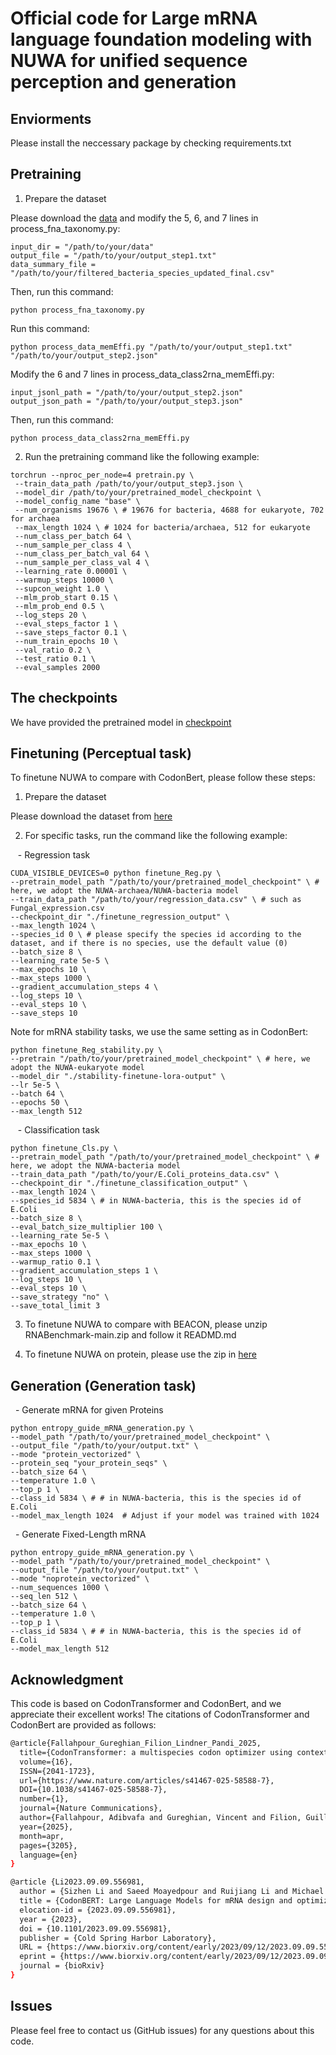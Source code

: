 # Official code for Large mRNA language foundation modeling with NUWA for unified sequence perception and generation

## Enviorments

Please install the neccessary package by checking requirements.txt

## Pretraining

1. Prepare the dataset

Please download the [data](https://www.ncbi.nlm.nih.gov/datasets/genome) and modify the 5, 6, and 7 lines in process_fna_taxonomy.py:

```
input_dir = "/path/to/your/data"
output_file = "/path/to/your/output_step1.txt"
data_summary_file = "/path/to/your/filtered_bacteria_species_updated_final.csv"

```
Then, run this command:

```
python process_fna_taxonomy.py

```

Run this command:

```
python process_data_memEffi.py "/path/to/your/output_step1.txt" "/path/to/your/output_step2.json"

```

Modify the 6 and 7 lines in process_data_class2rna_memEffi.py:

```
input_jsonl_path = "/path/to/your/output_step2.json"
output_json_path = "/path/to/your/output_step3.json"
```
Then, run this command:

```
python process_data_class2rna_memEffi.py
```

2. Run the pretraining command like the following example:

```
torchrun --nproc_per_node=4 pretrain.py \
 --train_data_path /path/to/your/output_step3.json \
 --model_dir /path/to/your/pretrained_model_checkpoint \
 --model_config_name "base" \
 --num_organisms 19676 \ # 19676 for bacteria, 4688 for eukaryote, 702 for archaea
 --max_length 1024 \ # 1024 for bacteria/archaea, 512 for eukaryote
 --num_class_per_batch 64 \
 --num_sample_per_class 4 \
 --num_class_per_batch_val 64 \
 --num_sample_per_class_val 4 \
 --learning_rate 0.00001 \
 --warmup_steps 10000 \
 --supcon_weight 1.0 \
 --mlm_prob_start 0.15 \
 --mlm_prob_end 0.5 \
 --log_steps 20 \
 --eval_steps_factor 1 \
 --save_steps_factor 0.1 \
 --num_train_epochs 10 \
 --val_ratio 0.2 \
 --test_ratio 0.1 \
 --eval_samples 2000
```

## The checkpoints

We have provided the pretrained model in [checkpoint](https://drive.google.com/drive/folders/1dK33csJUkqmhdL4hfpDoFm6AQXozcuo0?usp=drive_link)

## Finetuning (Perceptual task)

To finetune NUWA to compare with CodonBert, please follow these steps:

1. Prepare the dataset

Please download the dataset from [here](https://github.com/Sanofi-Public/CodonBERT)

2. For specific tasks, run the command like the following example:


   - Regression task

 ```
 CUDA_VISIBLE_DEVICES=0 python finetune_Reg.py \
 --pretrain_model_path "/path/to/your/pretrained_model_checkpoint" \ # here, we adopt the NUWA-archaea/NUWA-bacteria model
 --train_data_path "/path/to/your/regression_data.csv" \ # such as Fungal_expression.csv
 --checkpoint_dir "./finetune_regression_output" \
 --max_length 1024 \
 --species_id 0 \ # please specify the species id according to the dataset, and if there is no species, use the default value (0)
 --batch_size 8 \
 --learning_rate 5e-5 \
 --max_epochs 10 \
 --max_steps 1000 \
 --gradient_accumulation_steps 4 \
 --log_steps 10 \
 --eval_steps 10 \
 --save_steps 10 
 ```

 Note for mRNA stability tasks, we use the same setting as in CodonBert:

 ```
 python finetune_Reg_stability.py \
 --pretrain "/path/to/your/pretrained_model_checkpoint" \ # here, we adopt the NUWA-eukaryote model
 --model_dir "./stability-finetune-lora-output" \
 --lr 5e-5 \
 --batch 64 \
 --epochs 50 \
 --max_length 512
 ```

   - Classification task

 ```
 python finetune_Cls.py \
 --pretrain_model_path "/path/to/your/pretrained_model_checkpoint" \ # here, we adopt the NUWA-bacteria model
 --train_data_path "/path/to/your/E.Coli_proteins_data.csv" \
 --checkpoint_dir "./finetune_classification_output" \
 --max_length 1024 \
 --species_id 5834 \ # in NUWA-bacteria, this is the species id of E.Coli
 --batch_size 8 \
 --eval_batch_size_multiplier 100 \
 --learning_rate 5e-5 \
 --max_epochs 10 \
 --max_steps 1000 \
 --warmup_ratio 0.1 \
 --gradient_accumulation_steps 1 \
 --log_steps 10 \
 --eval_steps 10 \
 --save_strategy "no" \
 --save_total_limit 3 

 ```


3. To finetune NUWA to compare with BEACON, please unzip RNABenchmark-main.zip and follow it READMD.md

4. To finetune NUWA on protein, please use the zip in [here](https://drive.google.com/file/d/1SKWNNBqhU1CVcSuhk0GdVldeWLC_7JFp/view?usp=sharing)

## Generation (Generation task)

  - Generate mRNA for given Proteins

 ```
 python entropy_guide_mRNA_generation.py \
 --model_path "/path/to/your/pretrained_model_checkpoint" \
 --output_file "/path/to/your/output.txt" \
 --mode "protein_vectorized" \
 --protein_seq "your_protein_seqs" \
 --batch_size 64 \
 --temperature 1.0 \
 --top_p 1 \
 --class_id 5834 \ # # in NUWA-bacteria, this is the species id of E.Coli
 --model_max_length 1024  # Adjust if your model was trained with 1024
 ```

  - Generate Fixed-Length mRNA
 ```
 python entropy_guide_mRNA_generation.py \
 --model_path "/path/to/your/pretrained_model_checkpoint" \
 --output_file "/path/to/your/output.txt" \
 --mode "noprotein_vectorized" \
 --num_sequences 1000 \
 --seq_len 512 \
 --batch_size 64 \
 --temperature 1.0 \
 --top_p 1 \
 --class_id 5834 \ # # in NUWA-bacteria, this is the species id of E.Coli
 --model_max_length 512
 ```



## Acknowledgment

This code is based on CodonTransformer and CodonBert, and we appreciate their excellent works! The citations of CodonTransformer and CodonBert are provided as follows:

```sh
@article{Fallahpour_Gureghian_Filion_Lindner_Pandi_2025,
  title={CodonTransformer: a multispecies codon optimizer using context-aware neural networks},
  volume={16},
  ISSN={2041-1723},
  url={https://www.nature.com/articles/s41467-025-58588-7},
  DOI={10.1038/s41467-025-58588-7},
  number={1},
  journal={Nature Communications},
  author={Fallahpour, Adibvafa and Gureghian, Vincent and Filion, Guillaume J. and Lindner, Ariel B. and Pandi, Amir},
  year={2025},
  month=apr,
  pages={3205},
  language={en}
}

@article {Li2023.09.09.556981,
  author = {Sizhen Li and Saeed Moayedpour and Ruijiang Li and Michael Bailey and Saleh Riahi and Milad Miladi and Jacob Miner and Dinghai Zheng and Jun Wang and Akshay Balsubramani and Khang Tran and Minnie Zacharia and Monica Wu and Xiaobo Gu and Ryan Clinton and Carla Asquith and Joseph Skalesk and Lianne Boeglin and Sudha Chivukula and Anusha Dias and Fernando Ulloa Montoya and Vikram Agarwal and Ziv Bar-Joseph and Sven Jager},
  title = {CodonBERT: Large Language Models for mRNA design and optimization},
  elocation-id = {2023.09.09.556981},
  year = {2023},
  doi = {10.1101/2023.09.09.556981},
  publisher = {Cold Spring Harbor Laboratory},
  URL = {https://www.biorxiv.org/content/early/2023/09/12/2023.09.09.556981},
  eprint = {https://www.biorxiv.org/content/early/2023/09/12/2023.09.09.556981.full.pdf},
  journal = {bioRxiv}
}

```

## Issues

Please feel free to contact us (GitHub issues) for any questions about this code. 
